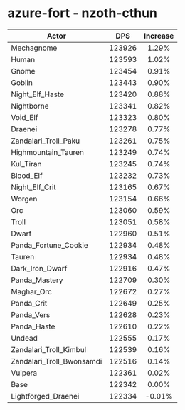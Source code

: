 # azure-fort - nzoth-cthun
| Actor | DPS | Increase |
|---|:---:|:---:|
|Mechagnome|123926|1.29%|
|Human|123593|1.02%|
|Gnome|123454|0.91%|
|Goblin|123443|0.90%|
|Night_Elf_Haste|123420|0.88%|
|Nightborne|123341|0.82%|
|Void_Elf|123323|0.80%|
|Draenei|123278|0.77%|
|Zandalari_Troll_Paku|123261|0.75%|
|Highmountain_Tauren|123249|0.74%|
|Kul_Tiran|123245|0.74%|
|Blood_Elf|123232|0.73%|
|Night_Elf_Crit|123165|0.67%|
|Worgen|123154|0.66%|
|Orc|123060|0.59%|
|Troll|123051|0.58%|
|Dwarf|122960|0.51%|
|Panda_Fortune_Cookie|122934|0.48%|
|Tauren|122934|0.48%|
|Dark_Iron_Dwarf|122916|0.47%|
|Panda_Mastery|122709|0.30%|
|Maghar_Orc|122672|0.27%|
|Panda_Crit|122649|0.25%|
|Panda_Vers|122628|0.23%|
|Panda_Haste|122610|0.22%|
|Undead|122555|0.17%|
|Zandalari_Troll_Kimbul|122539|0.16%|
|Zandalari_Troll_Bwonsamdi|122516|0.14%|
|Vulpera|122361|0.02%|
|Base|122342|0.00%|
|Lightforged_Draenei|122334|-0.01%|
